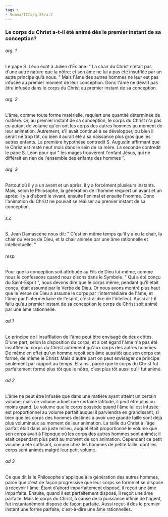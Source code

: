 ```yaml
---
tags : 
- Summa/IIIa/q.33/a.2
---
```


### Le corps du Christ a-t-il été animé dès le premier instant de sa conception?

###### arg. 1
Le pape S. Léon écrit à Julien d'Éclane: " La chair du Christ n'était pas d'une autre nature que la nôtre; et son âme ne lui a pas été insufflée par un autre principe qu'à nous. " Mais l'âme des autres hommes ne leur est pas infusée au premier moment de leur conception. Donc l'âme ne devait pas être infusée dans le corps du Christ au premier instant de sa conception. 

###### arg. 2
L'âme, comme toute forme matérielle, requiert une quantité déterminée de matière. Or, au premier instant de sa conception, le corps du Christ n'a pas eu autant de volume qu'en ont les corps des autres hommes au moment de leur animation. Autrement, s'il avait continué à se développer, ou bien il serait né trop tôt, ou bien il aurait été à sa naissance plus gros que les autres enfants. La première hypothèse contredit S. Augustin affirmant que le Christ est resté neuf mois dans le sein de sa mère. La seconde contredit le pape S. Léon pour qui " les mages trouvèrent l'enfant Jésus, qui ne différait en rien de l'ensemble des enfants des hommes ". 

###### arg. 3
Partout où il y a un avant et un après, il y a forcément plusieurs instants. Mais, selon le Philosophe, la génération de l'homme requiert un avant et un après: il y a d'abord le vivant, ensuite l'animal et ensuite l'homme. Donc l'animation du Christ ne pouvait se réaliser au premier instant de sa conception. 

###### s.c.
S. Jean Damascène nous dit: " C'est en même temps qu'il y a eu la chair, la chair du Verbe de Dieu, et la chair animée par une âme rationnelle et intellectuelle. " 

###### resp.
Pour que la conception soit attribuée au Fils de Dieu lui-même, comme nous le confessons quand nous disons dans le Symbole. " Qui a été conçu du Saint-Esprit ", nous devons dire que le corps même, pendant qu'il était conçu, était assumé par le Verbe de Dieu. Or nous avons montré plus haut que le Verbe de Dieu a assumé le corps par l'intermédiaire de l'âme, et l'âme par l'intermédiaire de l'esprit, c'est-à-dire de l'intellect. Aussi a-t-il fallu qu'au premier instant de sa conception le corps du Christ soit animé par une âme rationnelle. 

###### ad 1
Le principe de l'insufflation de l'âme peut être envisagé de deux côtés. D'une part, selon la disposition du corps, et à cet égard l'âme n'a pas été insufflée au corps du Christ autrement qu'aux corps des autres hommes. De même en effet qu'un homme reçoit son âme aussitôt que son corps est formé, de même le Christ. Mais d'autre part on peut envisager ce principe seulement par rapport au temps. Et ainsi, parce que le corps du Christ fut parfaitement formé plus tôt que le nôtre, c'est plus tôt aussi qu'il fut animé. 

###### ad 2
L'âme ne peut être infusée que dans une matière ayant atteint un certain volume; mais ce volume admet une certaine latitude, il peut être plus ou moins grand. Le volume que le corps possède quand l'âme lui est infusée est proportionnel au volume parfait auquel il parviendra en grandissant, si bien que les corps des hommes destinés à avoir une grande taille sont déjà plus volumineux au moment de leur animation. La taille du Christ à l'âge parfait était dans un juste milieu, auquel était proportionné le volume que son corps avait à l'époque où les corps des autres hommes sont animés; il était cependant plus petit au moment de son animation. Cependant ce petit volume a été suffisant, comme chez les hommes de petite taille, dont les corps sont animés malgré leur petit volume. 

###### ad 3
Ce que dit là le Philosophe s'applique à la génération des autres hommes, parce que c'est de façon progressive que leur corps se forme et se dispose à recevoir l'âme. Étant d'abord imparfaitement disposé, il reçoit une âme imparfaite. Ensuite, quand il est parfaitement disposé, il reçoit une âme parfaite. Mais le corps du Christ, à cause de la puissance infinie de l'agent, fut instantanément disposé de façon parfaite. Aussi reçut-il dès le premier instant une forme parfaite, c'est-à-dire une âme rationnelles. 

